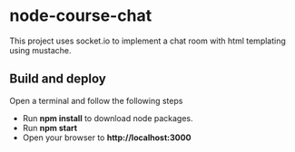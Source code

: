 # node-course-chat

This project uses socket.io to implement a chat room with html templating using mustache.

## Build and deploy
Open a terminal and follow the following steps

- Run **npm install** to download node packages. 
- Run **npm start** 
- Open your browser to **http://localhost:3000** 
